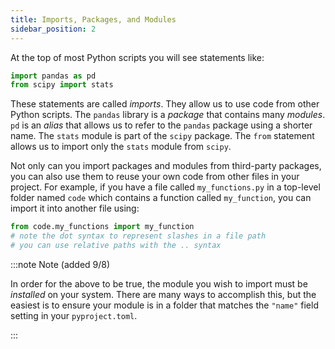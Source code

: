 ```yaml
---
title: Imports, Packages, and Modules
sidebar_position: 2
---
```


At the top of most Python scripts you will see statements like:
```python
import pandas as pd
from scipy import stats
```

These statements are called *imports*. They allow us to use code from other Python scripts. The `pandas` library is a *package* that contains many *modules*. `pd` is an *alias* that allows us to refer to the `pandas` package using a shorter name. The `stats` module is part of the `scipy` package. The `from` statement allows us to import only the `stats` module from `scipy`.

Not only can you import packages and modules from third-party packages, you can also use them to reuse your own code from other files in your project. For example, if you have a file called `my_functions.py` in a top-level folder named `code` which contains a function called `my_function`, you can import it into another file using:

```python
from code.my_functions import my_function
# note the dot syntax to represent slashes in a file path
# you can use relative paths with the .. syntax
```

:::note Note (added 9/8)

In order for the above to be true, the module you wish to import must be *installed* on your system. There are many ways to accomplish this, but the easiest is to ensure your module is in a folder that matches the `"name"` field setting in your `pyproject.toml`.

:::
